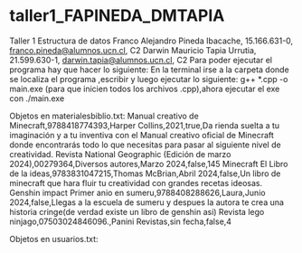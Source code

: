 # taller1_FAPINEDA_DMTAPIA
Taller 1 Estructura de datos
Franco Alejandro Pineda Ibacache, 15.166.631-0, franco.pineda@alumnos.ucn.cl, C2
Darwin Mauricio Tapia Urrutia, 21.599.630-1, darwin.tapia@alumnos.ucn.cl, C2
Para poder ejecutar el programa hay que hacer lo siguiente:
En la terminal irse a la carpeta donde se localiza el programa
,escribir y luego ejecutar lo siguiente: g++ *.cpp -o main.exe (para que inicien todos los archivos .cpp),ahora ejecutar el exe con ./main.exe

Objetos en materialesbiblio.txt:
Manual creativo de Minecraft,9788418774393,Harper Collins,2021,true,Da rienda suelta a tu imaginación y a tu inventiva con el Manual creativo oficial de Minecraft donde encontrarás todo lo que necesitas para pasar al siguiente nivel de creatividad.
Revista National Geographic (Edición de marzo 2024),00279364,Diversos autores,Marzo 2024,false,145
Minecraft El Libro de la ideas,9783831047215,Thomas McBrian,Abril 2024,false,Un libro de minecraft que hara fluir tu creatividad con grandes recetas ideosas.
Genshin impact Primer anio en sumeru,9788408288626,Laura,Junio 2024,false,Llegas a la escuela de sumeru y despues la autora te crea una historia cringe(de verdad existe un libro de genshin asi)
Revista lego ninjago,07503024846096.,Panini Revistas,sin fecha,false,4

Objetos en usuarios.txt:
